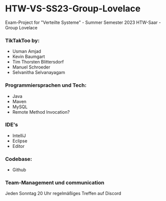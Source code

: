 # HTW-VS-SS23-Group-Lovelace
Exam-Project for "Verteilte Systeme" - Summer Semester 2023 HTW-Saar - Group Lovelace 

### TikTakToo by:
- Usman Amjad
- Kevin Baumgart
- Tim Thorsten Blittersdorf
- Manuel Schroeder
- Selvanitha Selvanayagam

### Programmiersprachen und Tech:
- Java ​
- Maven​
- MySQL​
- Remote Method Invocation? 

### IDE's ​
- IntelliJ ​
- Eclipse​
- Editor

### Codebase​:
- Github

### Team-Management und communication
Jeden Sonntag 20 Uhr regelmäßiges Treffen auf Discord
